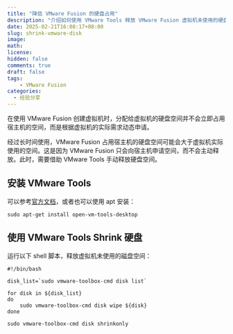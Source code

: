 ```yaml
---
title: "降低 VMware Fusion 的硬盘占用"
description: "介绍如何使用 VMware Tools 释放 VMware Fusion 虚拟机未使用的硬盘空间，减少宿主机硬盘占用。"
date: 2025-02-21T16:08:17+08:00
slug: shrink-vmware-disk
image: 
math: 
license: 
hidden: false
comments: true
draft: false
tags:
    - VMware Fusion
categories:
  - 经验分享
---
```


在使用 VMware Fusion 创建虚拟机时，分配给虚拟机的硬盘空间并不会立即占用宿主机的空间，而是根据虚拟机的实际需求动态申请。

经过长时间使用，VMware Fusion 占用宿主机的硬盘空间可能会大于虚拟机实际使用的空间。这是因为 VMware Fusion 只会向宿主机申请空间，而不会主动释放。此时，需要借助 VMware Tools 手动释放硬盘空间。

## 安装 VMware Tools

可以参考[官方文档](https://techdocs.broadcom.com/cn/zh-cn/vmware-cis/vsphere/tools/12-5-0/vmware-tools-administration-12-5-0/installing-vmware-tools/manually-install-vmware-tools-on-linux.html)，或者也可以使用 apt 安装：

```shell
sudo apt-get install open-vm-tools-desktop
```

## 使用 VMware Tools Shrink 硬盘

运行以下 shell 脚本，释放虚拟机未使用的磁盘空间：

```shell
#!/bin/bash
 
disk_list=`sudo vmware-toolbox-cmd disk list`
 
for disk in ${disk_list}
do
    sudo vmware-toolbox-cmd disk wipe ${disk}
done
 
sudo vmware-toolbox-cmd disk shrinkonly
```
